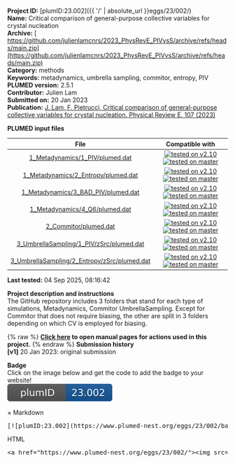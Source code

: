 **Project ID:** [plumID:23.002]({{ '/' | absolute_url }}eggs/23/002/)  
**Name:**  Critical comparison of general-purpose collective variables for crystal nucleation  
**Archive:** [ https://github.com/julienlamcnrs/2023_PhysRevE_PIVvsS/archive/refs/heads/main.zip](https://github.com/julienlamcnrs/2023_PhysRevE_PIVvsS/archive/refs/heads/main.zip)  
**Category:**  methods  
**Keywords:**  metadynamics, umbrella sampling, commitor, entropy, PIV  
**PLUMED version:**  2.5.1  
**Contributor:**  Julien Lam  
**Submitted on:** 20 Jan 2023  
**Publication:** [J. Lam, F. Pietrucci, Critical comparison of general-purpose collective variables for crystal nucleation. Physical Review E. 107 (2023)](http://dx.doi.org/10.1103/PhysRevE.107.L012601)  
  
**PLUMED input files**  
  
| File     | Compatible with |  
|:--------:|:--------:|  
| [1_Metadynamics/1_PIV/plumed.dat](./data/1_Metadynamics/1_PIV/plumed.dat.md) |  [![tested on v2.10](https://img.shields.io/badge/v2.10-failed-red.svg)](data/1_Metadynamics/1_PIV/plumed.dat.plumed.stderr) [![tested on master](https://img.shields.io/badge/master-failed-red.svg)](data/1_Metadynamics/1_PIV/plumed.dat.plumed_master.stderr) |  
| [1_Metadynamics/2_Entropy/plumed.dat](./data/1_Metadynamics/2_Entropy/plumed.dat.md) |  [![tested on v2.10](https://img.shields.io/badge/v2.10-failed-red.svg)](data/1_Metadynamics/2_Entropy/plumed.dat.plumed.stderr) [![tested on master](https://img.shields.io/badge/master-failed-red.svg)](data/1_Metadynamics/2_Entropy/plumed.dat.plumed_master.stderr) |  
| [1_Metadynamics/3_BAD_PIV/plumed.dat](./data/1_Metadynamics/3_BAD_PIV/plumed.dat.md) |  [![tested on v2.10](https://img.shields.io/badge/v2.10-failed-red.svg)](data/1_Metadynamics/3_BAD_PIV/plumed.dat.plumed.stderr) [![tested on master](https://img.shields.io/badge/master-failed-red.svg)](data/1_Metadynamics/3_BAD_PIV/plumed.dat.plumed_master.stderr) |  
| [1_Metadynamics/4_Q6/plumed.dat](./data/1_Metadynamics/4_Q6/plumed.dat.md) |  [![tested on v2.10](https://img.shields.io/badge/v2.10-failed-red.svg)](data/1_Metadynamics/4_Q6/plumed.dat.plumed.stderr) [![tested on master](https://img.shields.io/badge/master-failed-red.svg)](data/1_Metadynamics/4_Q6/plumed.dat.plumed_master.stderr) |  
| [2_Commitor/plumed.dat](./data/2_Commitor/plumed.dat.md) |  [![tested on v2.10](https://img.shields.io/badge/v2.10-failed-red.svg)](data/2_Commitor/plumed.dat.plumed.stderr) [![tested on master](https://img.shields.io/badge/master-failed-red.svg)](data/2_Commitor/plumed.dat.plumed_master.stderr) |  
| [3_UmbrellaSampling/1_PIV/zSrc/plumed.dat](./data/3_UmbrellaSampling/1_PIV/zSrc/plumed.dat.md) |  [![tested on v2.10](https://img.shields.io/badge/v2.10-failed-red.svg)](data/3_UmbrellaSampling/1_PIV/zSrc/plumed.dat.plumed.stderr) [![tested on master](https://img.shields.io/badge/master-failed-red.svg)](data/3_UmbrellaSampling/1_PIV/zSrc/plumed.dat.plumed_master.stderr) |  
| [3_UmbrellaSampling/2_Entropy/zSrc/plumed.dat](./data/3_UmbrellaSampling/2_Entropy/zSrc/plumed.dat.md) |  [![tested on v2.10](https://img.shields.io/badge/v2.10-failed-red.svg)](data/3_UmbrellaSampling/2_Entropy/zSrc/plumed.dat.plumed.stderr) [![tested on master](https://img.shields.io/badge/master-failed-red.svg)](data/3_UmbrellaSampling/2_Entropy/zSrc/plumed.dat.plumed_master.stderr) |  
  
**Last tested:**  04 Sep 2025, 08:16:42
  
**Project description and instructions**  
The GitHub repository includes 3 folders that stand for each type of simulations, Metadynamics, Commitor UmbrellaSampling. Except for Commitor that does not require biasing, the other are split in 3 folders depending on which CV is employed for biasing.

  
{% raw %}
<b><a href="https://www.plumed.org/doc-master/user-doc/html/actionlist/?actions=METAD,Q4,Q6,LOCAL_AVERAGE,PRINT,RESTRAINT,PAIRENTROPY,FUNCPATHMSD,CUSTOM,PIV,UPPER_WALLS,ENERGY,VOLUME,UNITS" target="_blank">Click here</a> to open manual pages for actions used in this project.</b>
{% endraw %}
**Submission history**  
**[v1]** 20 Jan 2023: original submission  
  
**Badge**  
Click on the image below and get the code to add the badge to your website!  
<img src="./badge.svg" alt="plumeDnest:23.002" id="myBtn" class="badge">
<div id="myModal" class="modal">
  <div class="modal-content">
    <span class="close">&times;</span>
    Markdown<pre>[![plumID:23.002](https://www.plumed-nest.org/eggs/23/002/badge.svg)](https://www.plumed-nest.org/eggs/23/002/)</pre>
    HTML<pre>&lt;a href="https://www.plumed-nest.org/eggs/23/002/"&gt;&lt;img src="https://www.plumed-nest.org/eggs/23/002/badge.svg" alt="plumID:23.002"&gt;&lt;/a&gt;</pre>
  </div>
</div>
